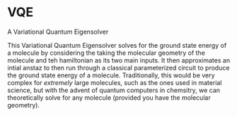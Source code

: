 # VQE
A Variational Quantum Eigensolver

This Variational Quantum Eigensolver solves for the ground state energy of a molecule by considering the taking the molecular geometry of the molecule and teh hamiltonian as its two main inputs. It then approximates an intial anstaz to then run through a classical parameterized circuit to produce the ground state energy of a molecule. Traditionally, this would be very complex for _extremely_ large molecules, such as the ones used in material science, but with the advent of quantum computers in chemsitry, we can theoretically solve for any molecule (provided you have the molecular geometry).
